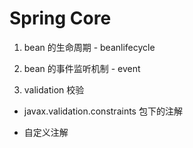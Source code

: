 # Spring Core

1. bean 的生命周期 - beanlifecycle

2. bean 的事件监听机制 - event

3. validation 校验

- javax.validation.constraints 包下的注解 

- 自定义注解